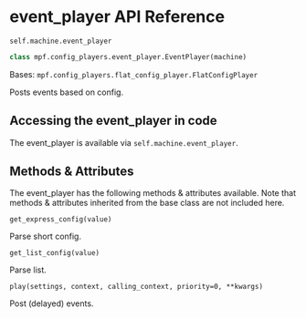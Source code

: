 # event_player API Reference

`self.machine.event_player`

``` python
class mpf.config_players.event_player.EventPlayer(machine)
```

Bases: `mpf.config_players.flat_config_player.FlatConfigPlayer`

Posts events based on config.

## Accessing the event_player in code

The event_player is available via `self.machine.event_player`.

## Methods & Attributes

The event_player has the following methods & attributes available. Note that methods & attributes inherited from the base class are not included here.

`get_express_config(value)`

Parse short config.

`get_list_config(value)`

Parse list.

`play(settings, context, calling_context, priority=0, **kwargs)`

Post (delayed) events.
